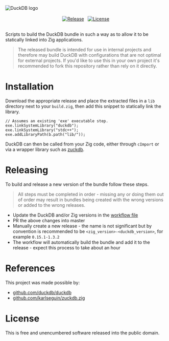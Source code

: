 <!-- This is free and unencumbered software released into the public domain. -->

<picture>
	<source media="(prefers-color-scheme: light)" srcset="https://raw.github.com/duckdb/duckdb/f8761864efe92a157a0248bea3fb7446de13489a/logo/DuckDB_Logo-horizontal.png">
	<source media="(prefers-color-scheme: dark)" srcset="https://raw.github.com/duckdb/duckdb/f8761864efe92a157a0248bea3fb7446de13489a/logo/DuckDB_Logo-horizontal-dark-mode.png">
	<img alt="DuckDB logo" src="https://raw.github.com/duckdb/duckdb/f8761864efe92a157a0248bea3fb7446de13489a/logo/DuckDB_Logo-horizontal.png">
</picture>
<br>
<br>
<div align=center>
	<!--
		Place the closing '</a>' tags on the parent's line to prevent the link highlights from being
		extended past the images.
	-->
	<a href=https://github.com/pixelatedlabs/duckdb/releases/latest>
		<img alt=Release src=https://img.shields.io/github/v/release/pixelatedlabs/duckdb?style=for-the-badge></a>
	&nbsp;
	<a href=https://github.com/pixelatedlabs/duckdb/blob/master/license.txt>
		<img alt=License src=https://img.shields.io/github/license/pixelatedlabs/duckdb?style=for-the-badge></a>
</div>
<br>

Scripts to build the DuckDB bundle in such a way as to allow it to be statically linked into Zig
applications.

> The released bundle is intended for use in internal projects and therefore may build DuckDB with
> configurations that are not optimal for external projects. If you'd like to use this in your own
> project it's recommended to fork this repository rather than rely on it directly.

# Installation

Download the appropriate release and place the extracted files in a `lib` directory next to your
`build.zig`, then add this snippet to statically link the library.

```zig
// Assumes an existing 'exe' executable step.
exe.linkSystemLibrary("duckdb");
exe.linkSystemLibrary("stdc++");
exe.addLibraryPath(b.path("lib/"));
```

DuckDB can then be called from your Zig code, either through `cImport` or via a wrapper library such
as [zuckdb](https://github.com/karlseguin/zuckdb.zig).

# Releasing

To build and release a new version of the bundle follow these steps.

> All steps must be completed in order - missing any or doing them out of order may result in
> bundles being created with the wrong versions or added to the wrong releases.

- Update the DuckDB and/or Zig versions in the [workflow file](.github/workflows/build.yml)
- PR the above changes into master
- Manually create a new release - the name is not significant but by convention is recommended to be
  `<zig_version>-<duckdb_version>`, for example `0.15.1-1.3.2`
- The workflow will automatically build the bundle and add it to the release - expect this process
  to take about an hour

# References

This project was made possible by:

- [github.com/duckdb/duckdb](https://github.com/duckdb/duckdb)
- [github.com/karlseguin/zuckdb.zig](https://github.com/karlseguin/zuckdb.zig)

# License

This is free and unencumbered software released into the public domain.
